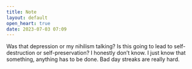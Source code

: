 ```yaml
---
title: Note
layout: default
open_heart: true
date: 2023-07-03 07:09
---
```


Was that depression or my nihilism talking? Is this going to lead to self-destruction or self-preservation? I honestly don’t know. I just know that something, anything has to be done. Bad day streaks are really hard.
